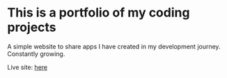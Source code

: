 # This is a portfolio of my coding projects
A simple website to share apps I have created in my development journey. Constantly growing.

Live site: [here](https://taicedtea.github.io/Development-Portfolio/)